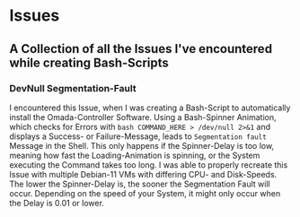 # Issues
## A Collection of all the Issues I've encountered while creating Bash-Scripts

### DevNull Segmentation-Fault
I encountered this Issue, when I was creating a Bash-Script to automatically install the Omada-Controller Software.
Using a Bash-Spinner Animation, which checks for Errors with ```bash COMMAND_HERE > /dev/null 2>&1``` and displays a Success- or Failure-Message, leads to ```Segmentation fault``` Message in the Shell.
This only happens if the Spinner-Delay is too low, meaning how fast the Loading-Animation is spinning, or the System executing the Command takes too long.
I was able to properly recreate this Issue with multiple Debian-11 VMs with differing CPU- and Disk-Speeds.
The lower the Spinner-Delay is, the sooner the Segmentation Fault will occur.
Depending on the speed of your System, it might only occur when the Delay is 0.01 or lower.
